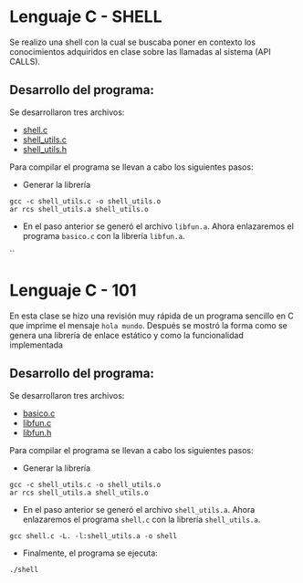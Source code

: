 # Lenguaje C - SHELL

Se realizo una shell con la cual se buscaba poner en contexto los conocimientos adquiridos en clase sobre las llamadas al sistema (API CALLS).


## Desarrollo del programa:

Se desarrollaron tres archivos:

* [shell.c](shell.c)
* [shell_utils.c](shell_utils.c)
* [shell_utils.h](shell_utils.h)

Para compilar el programa se llevan a cabo los siguientes pasos:

* Generar la librería
```
gcc -c shell_utils.c -o shell_utils.o
ar rcs shell_utils.a shell_utils.o
```

* En el paso anterior se generó el archivo `libfun.a`. Ahora enlazaremos el programa `basico.c` con la librería `libfun.a`.

``
# Lenguaje C - 101

En esta clase se hizo una revisión muy rápida de un programa sencillo en C que imprime el mensaje `hola mundo`. 
Después se mostró la forma como se genera una librería de enlace estático y como la funcionalidad implementada


## Desarrollo del programa:

Se desarrollaron tres archivos:

* [basico.c](basico.c)
* [libfun.c](libfun.c)
* [libfun.h](libfun.h)

Para compilar el programa se llevan a cabo los siguientes pasos:

* Generar la librería

```
gcc -c shell_utils.c -o shell_utils.o
ar rcs shell_utils.a shell_utils.o
```

* En el paso anterior se generó el archivo `shell_utils.a`. Ahora enlazaremos el programa `shell.c` con la librería `shell_utils.a`.

```
gcc shell.c -L. -l:shell_utils.a -o shell
```

* Finalmente, el programa se ejecuta:

```
./shell
```
